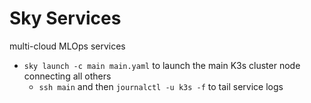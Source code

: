 # Sky Services
multi-cloud MLOps services

- `sky launch -c main main.yaml` to launch the main K3s cluster node connecting all others
    - `ssh main` and then `journalctl -u k3s -f` to tail service logs